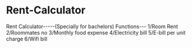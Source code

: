 # Rent-Calculator
Rent Calculator-----(Specially for bachelors)
Functions---
1/Room Rent
2/Roommates no
3/Monthly food expense
4/Electricity bill
5/E-bill per unit charge
6/Wifi bill
